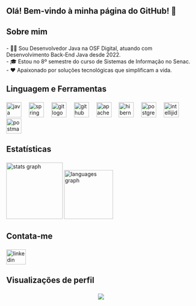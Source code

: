## Olá! Bem-vindo à minha página do GitHub! 👋
<h2 align="left">Sobre mim</h2>

###

<p align="left">- 👩‍💻 Sou Desenvolvedor Java na OSF Digital, atuando com Desenvolvimento Back-End Java desde 2022.<br>- 🎓 Estou no 8º semestre do curso de Sistemas de Informação no Senac.<br>- ❤ Apaixonado por soluções tecnológicas que simplificam a vida.</p>

###

<h2 align="left">Linguagem e Ferramentas</h2>

###

<div align="left">
  <img src="https://skillicons.dev/icons?i=java" height="40" alt="java logo"  />
  <img width="12" />
  <img src="https://skillicons.dev/icons?i=spring" height="40" alt="spring logo"  />
  <img width="12" />
  <img src="https://skillicons.dev/icons?i=git" height="40" alt="git logo"  />
  <img width="12" />
  <img src="https://skillicons.dev/icons?i=github" height="40" alt="github logo"  />
  <img width="12" />
  <img src="https://skillicons.dev/icons?i=maven" height="40" alt="apachemaven logo"  />
  <img width="12" />
  <img src="https://skillicons.dev/icons?i=hibernate" height="40" alt="hibernate logo"  />
  <img width="12" />
  <img src="https://skillicons.dev/icons?i=postgres" height="40" alt="postgresql logo"  />
  <img width="12" />
  <img src="https://skillicons.dev/icons?i=idea" height="40" alt="intellijidea logo"  />
  <img width="12" />
  <img src="https://skillicons.dev/icons?i=postman" height="40" alt="postman logo"  />
</div>

###

<h2 align="left">Estatísticas</h2>

###

<div align="left">
  <img src="https://github-readme-stats.vercel.app/api?username=luanmatosd&hide_title=false&hide_rank=false&show_icons=true&include_all_commits=true&count_private=true&disable_animations=false&theme=gruvbox_light&locale=en&hide_border=false&order=1" height="150" alt="stats graph"  />
  <img src="https://github-readme-stats.vercel.app/api/top-langs?username=luanmatosd&locale=en&hide_title=false&layout=compact&card_width=320&langs_count=5&theme=gruvbox_light&hide_border=false&order=2" height="130" alt="languages graph"  />

###

<h2 align="left">Contata-me</h2>

###

<div align="left">
  <a href="https://www.linkedin.com/in/luan-barrosd/" target="_blank">
    <img src="https://raw.githubusercontent.com/maurodesouza/profile-readme-generator/master/src/assets/icons/social/linkedin/default.svg" width="52" height="40" alt="linkedin logo"  />
  </a>
</div>

###

<h2 align="left">Visualizações de perfil</h2>

###

<div align="center">
  <img src="https://profile-counter.glitch.me/luanmatosd/count.svg?"  />
</div>

###
